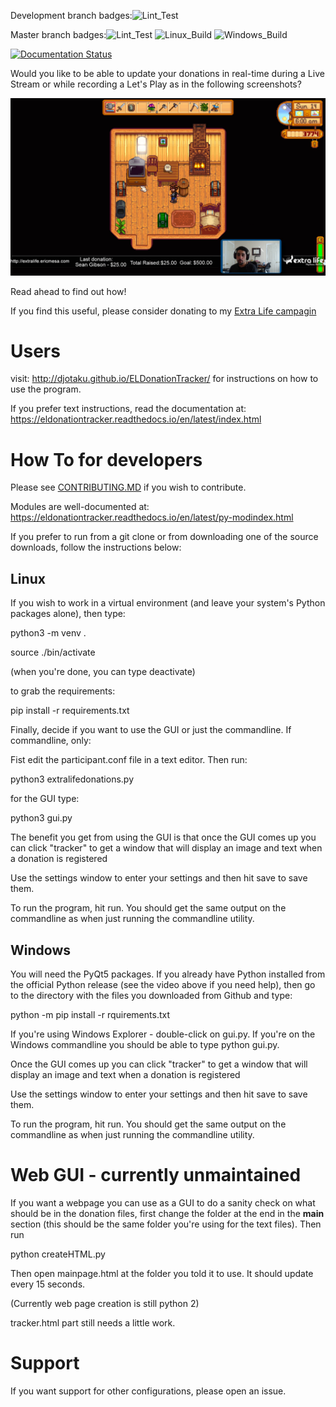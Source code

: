 Development branch badges:![Lint_Test](https://github.com/djotaku/ELDonationTracker/workflows/Lint_Test/badge.svg?branch=devel)

Master branch badges:![Lint_Test](https://github.com/djotaku/ELDonationTracker/workflows/Lint_Test/badge.svg) ![Linux_Build](https://github.com/djotaku/ELDonationTracker/workflows/Linux_Build/badge.svg) ![Windows_Build](https://github.com/djotaku/ELDonationTracker/workflows/Windows_Build/badge.svg)

[![Documentation Status](https://readthedocs.org/projects/eldonationtracker/badge/?version=latest)](https://eldonationtracker.readthedocs.io/en/latest/?badge=latest)

Would you like to be able to update your donations in real-time during a Live Stream or while recording a Let's Play as in the following screenshots?

![Updates while in-game](https://github.com/djotaku/ELDonationTracker/raw/devel/screenshots/IngameUpdates.png)

Read ahead to find out how!

If you find this useful, please consider donating to my [Extra Life campagin](http://extralife.ericmesa.com)

# Users

visit: http://djotaku.github.io/ELDonationTracker/ for instructions on how to use the program.

If you prefer text instructions, read the documentation at: https://eldonationtracker.readthedocs.io/en/latest/index.html

# How To for developers

Please see [CONTRIBUTING.MD](https://github.com/djotaku/ELDonationTracker/blob/master/CONTRIBUTING.md) if you wish to contribute. 

Modules are well-documented at: https://eldonationtracker.readthedocs.io/en/latest/py-modindex.html

If you prefer to run from a git clone or from downloading one of the source downloads, follow the instructions below:

## Linux

If you wish to work in a virtual environment (and leave your system's Python packages alone), then type:

python3 -m venv .

source ./bin/activate 

(when you're done, you can type deactivate)

to grab the requirements:

pip install -r requirements.txt

Finally, decide if you want to use the GUI or just the commandline. If commandline, only:

Fist edit the participant.conf file in a text editor. Then run:

python3 extralifedonations.py

for the GUI type:

python3 gui.py 

The benefit you get from using the GUI is that once the GUI comes up you can click "tracker" to get a window that will display an image and text when a donation is registered

Use the settings window to enter your settings and then hit save to save them. 

To run the program, hit run. You should get the same output on the commandline as when just running the commandline utility. 

## Windows

You will need the PyQt5 packages. If you already have Python installed from the official Python release (see the video above if you need help), then go to the directory with the files you downloaded from Github and type:

python -m pip install -r rquirements.txt 

If you're using Windows Explorer - double-click on gui.py. If you're on the Windows commandline you should be able to type python gui.py. 

Once the GUI comes up you can click "tracker" to get a window that will display an image and text when a donation is registered

Use the settings window to enter your settings and then hit save to save them. 

To run the program, hit run. You should get the same output on the commandline as when just running the commandline utility. 

# Web GUI - currently unmaintained

If you want a webpage you can use as a GUI to do a sanity check on what should be in the donation files, first change the folder at the end in the __main__ section (this should be the same folder you're using for the text files). Then run

python createHTML.py 

Then open mainpage.html at the folder you told it to use. It should update every 15 seconds.

(Currently web page creation is still python 2)

tracker.html part still needs a little work.

# Support

If you want support for other configurations, please open an issue.

